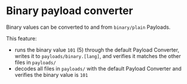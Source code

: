 # Binary payload converter

Binary values can be converted to and from `binary/plain` Payloads.

This feature: 

- runs the binary value `101` (5) through the default Payload Converter, writes it to `payloads/binary.[lang]`, and
  verifies it matches the other files in `payloads/`
- decodes all files in `payloads/` with the default Payload Converter and verifies the binary value is `101`